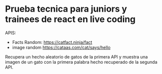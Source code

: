 # Prueba tecnica para juniors y trainees de react en live coding

APIS:

- Facts Random: https://catfact.ninja/fact
- image random https://cataas.com/cat/says/hello

Recupera un hecho aleatorio de gatos de la primera API y muestra una imagen de un gato con la primera palabra hecho
recuperado de la segunda API.
